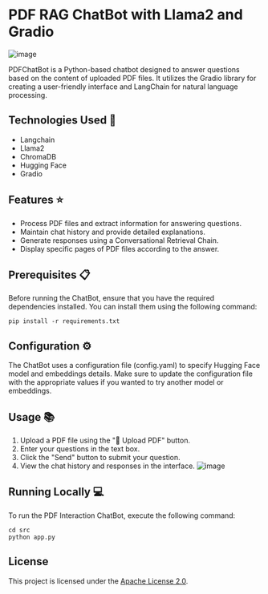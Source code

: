 # PDF RAG ChatBot with Llama2 and Gradio
![image](https://github.com/Niez-Gharbi/PDF-RAG-with-Llama2-and-Gradio/assets/57814219/29efb4c9-1f15-479a-a57b-34bdd2085068)


PDFChatBot is a Python-based chatbot designed to answer questions based on the content of uploaded PDF files. It utilizes the Gradio library for creating a user-friendly interface and LangChain for natural language processing.

## Technologies Used 🚀
* Langchain
* Llama2
* ChromaDB
* Hugging Face
* Gradio

## Features ⭐
* Process PDF files and extract information for answering questions.
* Maintain chat history and provide detailed explanations.
* Generate responses using a Conversational Retrieval Chain.
* Display specific pages of PDF files according to the answer.

## Prerequisites 📋
Before running the ChatBot, ensure that you have the required dependencies installed. You can install them using the following command:
```
pip install -r requirements.txt
```

## Configuration ⚙️
The ChatBot uses a configuration file (config.yaml) to specify Hugging Face model and embeddings details. Make sure to update the configuration file with the appropriate values if you wanted to try another model or embeddings.

## Usage 📚
1. Upload a PDF file using the "📁 Upload PDF" button.
2. Enter your questions in the text box.
3. Click the "Send" button to submit your question.
4. View the chat history and responses in the interface.
![image](https://github.com/Niez-Gharbi/PDF-RAG-with-Llama2-and-Gradio/assets/57814219/77b76c05-86fe-4020-8c7a-cf3d7402dcfd)

## Running Locally 💻
To run the PDF Interaction ChatBot, execute the following command:

```
cd src
python app.py
```

## License
This project is licensed under the [Apache License 2.0](https://github.com/Niez-Gharbi/PDF-RAG-with-Llama2-and-Gradio/blob/main/LICENSE).
